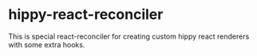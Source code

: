 # hippy-react-reconciler

This is special react-reconciler for creating custom hippy react renderers with some extra hooks.